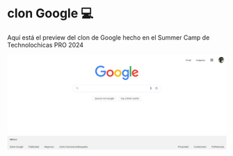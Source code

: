 # clon Google 💻
Aquí está el preview del clon de Google hecho en el Summer Camp de Technolochicas PRO 2024

![clon Google](/assets/imagenes/clonGoogle.png "clonGoogle")